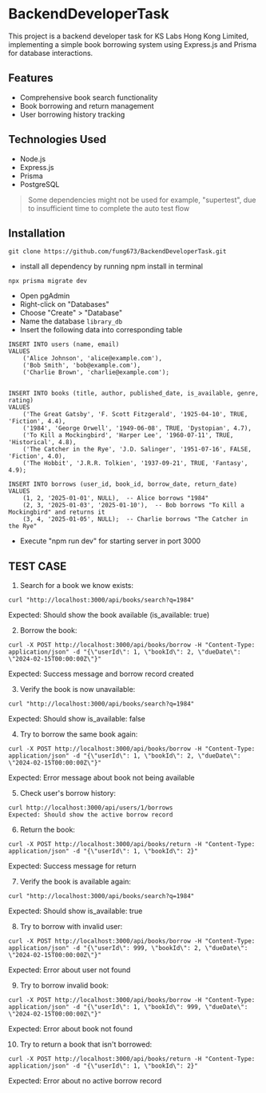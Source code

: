 # BackendDeveloperTask
This project is a backend developer task for KS Labs Hong Kong Limited, implementing a simple book borrowing system using Express.js and Prisma for database interactions.

## Features
- Comprehensive book search functionality
- Book borrowing and return management
- User borrowing history tracking

## Technologies Used
- Node.js
- Express.js
- Prisma
- PostgreSQL

> Some dependencies might not be used for example, "supertest", due to insufficient time to complete the auto test flow

## Installation
```
git clone https://github.com/fung673/BackendDeveloperTask.git
```
- install all dependency by running npm install in terminal
```
npx prisma migrate dev
```
- Open pgAdmin
- Right-click on "Databases"
- Choose "Create" > "Database"
- Name the database `library_db`
- Insert the following data into corresponding table
```
INSERT INTO users (name, email)
VALUES
    ('Alice Johnson', 'alice@example.com'),
    ('Bob Smith', 'bob@example.com'),
    ('Charlie Brown', 'charlie@example.com');


INSERT INTO books (title, author, published_date, is_available, genre, rating)
VALUES
    ('The Great Gatsby', 'F. Scott Fitzgerald', '1925-04-10', TRUE, 'Fiction', 4.4),
    ('1984', 'George Orwell', '1949-06-08', TRUE, 'Dystopian', 4.7),
    ('To Kill a Mockingbird', 'Harper Lee', '1960-07-11', TRUE, 'Historical', 4.8),
    ('The Catcher in the Rye', 'J.D. Salinger', '1951-07-16', FALSE, 'Fiction', 4.0),
    ('The Hobbit', 'J.R.R. Tolkien', '1937-09-21', TRUE, 'Fantasy', 4.9);

INSERT INTO borrows (user_id, book_id, borrow_date, return_date)
VALUES
    (1, 2, '2025-01-01', NULL),  -- Alice borrows "1984"
    (2, 3, '2025-01-03', '2025-01-10'),  -- Bob borrows "To Kill a Mockingbird" and returns it
    (3, 4, '2025-01-05', NULL);  -- Charlie borrows "The Catcher in the Rye"
```

- Execute "npm run dev" for starting server in port 3000


## TEST CASE

1. Search for a book we know exists:
```
curl "http://localhost:3000/api/books/search?q=1984"
```
Expected: Should show the book available (is_available: true)

2. Borrow the book:
```
curl -X POST http://localhost:3000/api/books/borrow -H "Content-Type: application/json" -d "{\"userId\": 1, \"bookId\": 2, \"dueDate\": \"2024-02-15T00:00:00Z\"}"
```
Expected: Success message and borrow record created

3. Verify the book is now unavailable:
```
curl "http://localhost:3000/api/books/search?q=1984"
```
Expected: Should show is_available: false

4. Try to borrow the same book again:
```
curl -X POST http://localhost:3000/api/books/borrow -H "Content-Type: application/json" -d "{\"userId\": 1, \"bookId\": 2, \"dueDate\": \"2024-02-15T00:00:00Z\"}"
```
Expected: Error message about book not being available

5. Check user's borrow history:
```
curl http://localhost:3000/api/users/1/borrows
Expected: Should show the active borrow record
```

6. Return the book:
```
curl -X POST http://localhost:3000/api/books/return -H "Content-Type: application/json" -d "{\"userId\": 1, \"bookId\": 2}"
```
Expected: Success message for return

7. Verify the book is available again:
```
curl "http://localhost:3000/api/books/search?q=1984"
```
Expected: Should show is_available: true

8. Try to borrow with invalid user:
```
curl -X POST http://localhost:3000/api/books/borrow -H "Content-Type: application/json" -d "{\"userId\": 999, \"bookId\": 2, \"dueDate\": \"2024-02-15T00:00:00Z\"}"
```
Expected: Error about user not found

9. Try to borrow invalid book:
```
curl -X POST http://localhost:3000/api/books/borrow -H "Content-Type: application/json" -d "{\"userId\": 1, \"bookId\": 999, \"dueDate\": \"2024-02-15T00:00:00Z\"}"
```
Expected: Error about book not found

10. Try to return a book that isn't borrowed:
```
curl -X POST http://localhost:3000/api/books/return -H "Content-Type: application/json" -d "{\"userId\": 1, \"bookId\": 2}"
```
Expected: Error about no active borrow record





